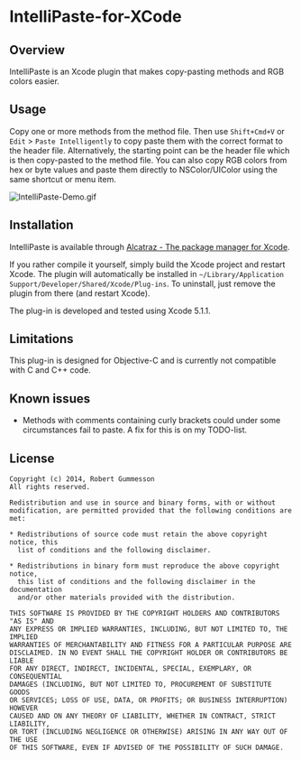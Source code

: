 IntelliPaste-for-XCode
======================

## Overview

IntelliPaste is an Xcode plugin that makes copy-pasting methods and RGB colors easier.

## Usage

Copy one or more methods from the method file. Then use `Shift+Cmd+V` or `Edit` > `Paste Intelligently` to copy paste them with the correct format to the header file. Alternatively, the starting point can be the header file which is then copy-pasted to the method file. You can also copy RGB colors from hex or byte values and paste them directly to NSColor/UIColor using the same shortcut or menu item.

![IntelliPaste-Demo.gif](https://raw.githubusercontent.com/RobertGummesson/IntelliPaste-for-XCode/master/Screenshots/IntelliPaste-Demo.gif)

## Installation

IntelliPaste is available through [Alcatraz - The package manager for Xcode](http://alcatraz.io/).

If you rather compile it yourself, simply build the Xcode project and restart Xcode. The plugin will automatically be installed in `~/Library/Application Support/Developer/Shared/Xcode/Plug-ins`. To uninstall, just remove the plugin from there (and restart Xcode).

The plug-in is developed and tested using Xcode 5.1.1. 

## Limitations

This plug-in is designed for Objective-C and is currently not compatible with C and C++ code.

## Known issues

* Methods with comments containing curly brackets could under some circumstances fail to paste. A fix for this is on my TODO-list. 

## License

    Copyright (c) 2014, Robert Gummesson
    All rights reserved.

    Redistribution and use in source and binary forms, with or without
    modification, are permitted provided that the following conditions are met:

    * Redistributions of source code must retain the above copyright notice, this
      list of conditions and the following disclaimer.

    * Redistributions in binary form must reproduce the above copyright notice,
      this list of conditions and the following disclaimer in the documentation
      and/or other materials provided with the distribution.

    THIS SOFTWARE IS PROVIDED BY THE COPYRIGHT HOLDERS AND CONTRIBUTORS "AS IS" AND
    ANY EXPRESS OR IMPLIED WARRANTIES, INCLUDING, BUT NOT LIMITED TO, THE IMPLIED
    WARRANTIES OF MERCHANTABILITY AND FITNESS FOR A PARTICULAR PURPOSE ARE
    DISCLAIMED. IN NO EVENT SHALL THE COPYRIGHT HOLDER OR CONTRIBUTORS BE LIABLE
    FOR ANY DIRECT, INDIRECT, INCIDENTAL, SPECIAL, EXEMPLARY, OR CONSEQUENTIAL
    DAMAGES (INCLUDING, BUT NOT LIMITED TO, PROCUREMENT OF SUBSTITUTE GOODS
    OR SERVICES; LOSS OF USE, DATA, OR PROFITS; OR BUSINESS INTERRUPTION) HOWEVER
    CAUSED AND ON ANY THEORY OF LIABILITY, WHETHER IN CONTRACT, STRICT LIABILITY,
    OR TORT (INCLUDING NEGLIGENCE OR OTHERWISE) ARISING IN ANY WAY OUT OF THE USE
    OF THIS SOFTWARE, EVEN IF ADVISED OF THE POSSIBILITY OF SUCH DAMAGE.
